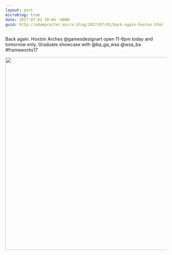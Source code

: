 ```yaml
---
layout: post
microblog: true
date: 2017-07-01 10:04 -0000
guid: http://adamprocter.micro.blog/2017/07/01/back-again-hoxton.html
---
```

Back again. Hoxton Arches @gamesdesignart open 11-6pm today and tomorrow only. Graduate showcase with @ba_ga_wsa @wsa_ba #frameworks17

<img src="http://adamprocter.micro.blog/uploads/2017/d8044efae2.jpg" width="600" height="600" />
